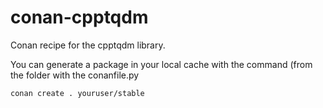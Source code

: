 # conan-cpptqdm
Conan recipe for the cpptqdm library.

You can generate a package in your local cache with the command (from the folder with the conanfile.py
```
conan create . youruser/stable
```
